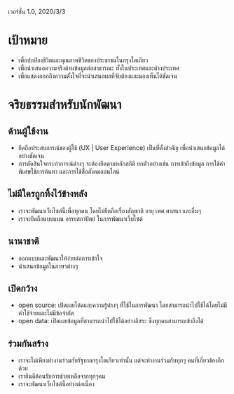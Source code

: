 เวอร์ชั่น 1.0, 2020/3/3

# เป้าหมาย

* เพื่อปกป้องชีวิตและคุณภาพชีวิตของประชาชนในกรุงโตเกียว
* เพื่อนำเสนอความจริงด้านข้อมูลต่อสาธารณะ ทั้งในประเทศและต่างประเทศ
* เพื่อแสดงออกถึงความตั้งใจที่จะนำเสนอผลที่จับต้องและมองเห็นได้ชัดเจน

# จริยธรรมสำหรับนักพัฒนา

## ด้านผู้ใช้งาน

* ยึดถือประสบการณ์ของผู้ใช้ (UX | User Experience) เป็นที่ตั้งสำคัญ เพื่อนำเสนอข้อมูลได้อย่างชัดเจน
* การตัดสินใจกระทำการณ์ต่างๆ จะต้องยึดตามหลักสถิติ ยกตัวอย่างเช่น การเข้าถึงข้อมูล การใช้คำพิเศษใช้การค้นหา และการใช้สื่อสังคมออนไลน์

## ไม่มีใครถูกทิ้งไว้ข้างหลัง

* เราจะพัฒนาเว็บไซต์นี้เพื่อทุกคน โดยไม่ยึดถือเรื่องสัญชาติ อายุ เพศ ศาสนา และอื่นๆ
* เราจะยึดถือแบบแผน อารยสถาปัตย์ ในการพัฒนาเว็บไซต์

## นานาชาติ

* ออกแบบและพัฒนาให้ง่ายต่อการเข้าใจ
* นำเสนอข้อมูลในภาษาต่างๆ

## เปิดกว้าง

* open source: เปิดเผยโค้ดและความรู้ต่างๆ ที่ใช้ในการพัฒนา โดยสามารถนำไปใช้ได้โดยไม่มีค่าใช้จ่ายและไม่มีข้อจำกัด
* open data: เปิดเผยข้อมูลที่สามารถนำไปใช้ได้อย่างอิสระ ซึ่งทุกคนสามารถเข้าถึงได้

## ร่วมกันสร้าง

* เราจะไม่เพียงทำงานร่วมกับรัฐบาลกรุงโตเกียวเท่านั้น แต่จะทำงานร่วมกับทุกๆ คนที่เกี่ยวข้องอีกด้วย
* เรายินดีต้อนรับการช่วยเหลือจากทุกๆคน
* เราจะพัฒนาเว็บไซต์นี้อย่างต่อเนื่อง
